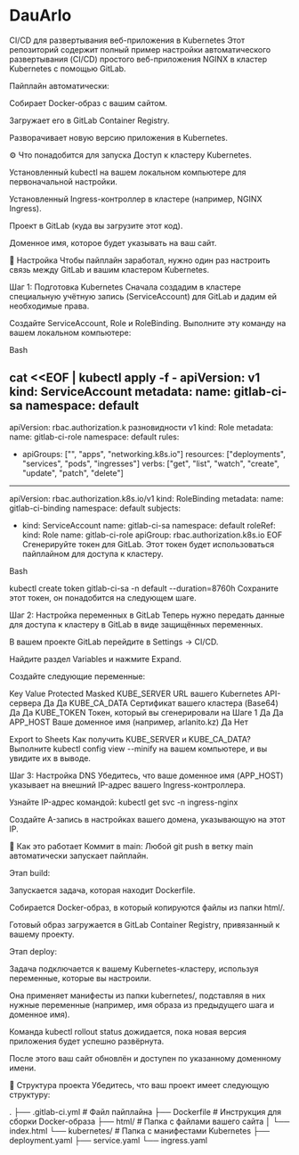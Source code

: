 # DauArlo

CI/CD для развертывания веб-приложения в Kubernetes
Этот репозиторий содержит полный пример настройки автоматического развертывания (CI/CD) простого веб-приложения NGINX в кластер Kubernetes с помощью GitLab.

Пайплайн автоматически:

Собирает Docker-образ с вашим сайтом.

Загружает его в GitLab Container Registry.

Разворачивает новую версию приложения в Kubernetes.

⚙️ Что понадобится для запуска
Доступ к кластеру Kubernetes.

Установленный kubectl на вашем локальном компьютере для первоначальной настройки.

Установленный Ingress-контроллер в кластере (например, NGINX Ingress).

Проект в GitLab (куда вы загрузите этот код).

Доменное имя, которое будет указывать на ваш сайт.

🔑 Настройка
Чтобы пайплайн заработал, нужно один раз настроить связь между GitLab и вашим кластером Kubernetes.

Шаг 1: Подготовка Kubernetes
Сначала создадим в кластере специальную учётную запись (ServiceAccount) для GitLab и дадим ей необходимые права.

Создайте ServiceAccount, Role и RoleBinding.
Выполните эту команду на вашем локальном компьютере:

Bash

cat <<EOF | kubectl apply -f -
apiVersion: v1
kind: ServiceAccount
metadata:
  name: gitlab-ci-sa
  namespace: default
---
apiVersion: rbac.authorization.k разновидности v1
kind: Role
metadata:
  name: gitlab-ci-role
  namespace: default
rules:
- apiGroups: ["", "apps", "networking.k8s.io"]
  resources: ["deployments", "services", "pods", "ingresses"]
  verbs: ["get", "list", "watch", "create", "update", "patch", "delete"]
---
apiVersion: rbac.authorization.k8s.io/v1
kind: RoleBinding
metadata:
  name: gitlab-ci-binding
  namespace: default
subjects:
- kind: ServiceAccount
  name: gitlab-ci-sa
  namespace: default
roleRef:
  kind: Role
  name: gitlab-ci-role
  apiGroup: rbac.authorization.k8s.io
EOF
Сгенерируйте токен для GitLab.
Этот токен будет использоваться пайплайном для доступа к кластеру.

Bash

kubectl create token gitlab-ci-sa -n default --duration=8760h
Сохраните этот токен, он понадобится на следующем шаге.

Шаг 2: Настройка переменных в GitLab
Теперь нужно передать данные для доступа к кластеру в GitLab в виде защищённых переменных.

В вашем проекте GitLab перейдите в Settings → CI/CD.

Найдите раздел Variables и нажмите Expand.

Создайте следующие переменные:

Key	Value	Protected	Masked
KUBE_SERVER	URL вашего Kubernetes API-сервера	Да	Да
KUBE_CA_DATA	Сертификат вашего кластера (Base64)	Да	Да
KUBE_TOKEN	Токен, который вы сгенерировали на Шаге 1	Да	Да
APP_HOST	Ваше доменное имя (например, arlanito.kz)	Да	Нет

Export to Sheets
Как получить KUBE_SERVER и KUBE_CA_DATA?
Выполните kubectl config view --minify на вашем компьютере, и вы увидите их в выводе.

Шаг 3: Настройка DNS
Убедитесь, что ваше доменное имя (APP_HOST) указывает на внешний IP-адрес вашего Ingress-контроллера.

Узнайте IP-адрес командой: kubectl get svc -n ingress-nginx

Создайте A-запись в настройках вашего домена, указывающую на этот IP.

🚀 Как это работает
Коммит в main: Любой git push в ветку main автоматически запускает пайплайн.

Этап build:

Запускается задача, которая находит Dockerfile.

Собирается Docker-образ, в который копируются файлы из папки html/.

Готовый образ загружается в GitLab Container Registry, привязанный к вашему проекту.

Этап deploy:

Задача подключается к вашему Kubernetes-кластеру, используя переменные, которые вы настроили.

Она применяет манифесты из папки kubernetes/, подставляя в них нужные переменные (например, имя образа из предыдущего шага и доменное имя).

Команда kubectl rollout status дожидается, пока новая версия приложения будет успешно развёрнута.

После этого ваш сайт обновлён и доступен по указанному доменному имени.

📁 Структура проекта
Убедитесь, что ваш проект имеет следующую структуру:

.
├── .gitlab-ci.yml      # Файл пайплайна
├── Dockerfile          # Инструкция для сборки Docker-образа
├── html/               # Папка с файлами вашего сайта
│   └── index.html
└── kubernetes/         # Папка с манифестами Kubernetes
    ├── deployment.yaml
    ├── service.yaml
    └── ingress.yaml
